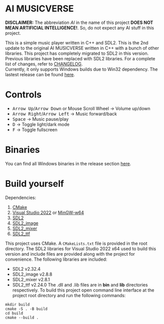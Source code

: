 # AI MUSICVERSE
**DISCLAIMER:** The abbreviation *AI* in the name of this project **DOES NOT MEAN ARTIFICIAL INTELLIGENCE!**. So, do not expect any AI stuff in this project.<br/>

This is a simple music player written in C++ and SDL2. This is the 2nd update to the original AI MUSICVERSE written in C++ with a bunch of other libraries. This project has completely migrated to SDL2 in this version. Previous libraries have been replaced with SDL2 libraries. For a complete list of changes, refer to [CHANGELOG](CHANGELOG.md).<br/>
Currently, it only supports Windows builds due to Win32 dependency. The lastest release can be found [here]().<br/>

# Controls
- <kbd>Arrow Up</kbd>/<kbd>Arrow Down</kbd> or Mouse Scroll Wheel -> Volume up/down
- <kbd>Arrow Right</kbd>/<kbd>Arrow Left</kbd> -> Music forward/back
- <kbd>Space</kbd> -> Music pause/play
- <kbd>D</kbd> -> Toggle light/dark mode
- <kbd>F</kbd> -> Toggle fullscreen

# Binaries
You can find all Windows binaries in the release section [here](https://github.com/vatsaladitya/ai-musicverse/releases).

# Build yourself
Dependencies:
1. [CMake](https://cmake.org/download)
2. [Visual Studio 2022](https://visualstudio.microsoft.com/vs) or [MinGW-w64](https://www.mingw-w64.org/downloads)
3. [SDL2](https://github.com/libsdl-org/SDL)
4. [SDL2_image](https://github.com/libsdl-org/SDL_image)
5. [SDL2_mixer](https://github.com/libsdl-org/SDL_mixer)
6. [SDL2_ttf](https://github.com/libsdl-org/SDL_ttf)

This project uses CMake. A `CMakeLists.txt` file is provided in the root directory. The SDL2 libraries for Visual Studio 2022 x64 used to build this version and include files are provided along with the project for convenience. The following libraries are included:
- SDL2 v2.32.4
- SDL2_image v2.8.8
- SDL2_mixer v2.8.1
- SDL2_ttf v2.24.0
The .dll and .lib files are in **bin** and **lib** directories respectively. To build this project open command line interface at the project root directory and run the following commands:
```
mkdir build
cmake -S . -B build
cd build
cmake --build .
```